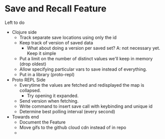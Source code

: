 # Save and Recall Feature

Left to do

* Clojure side
  * Track separate save locations using only the id
  * Keep track of version of saved data
    * What about doing a version per saved set? A: not necessary yet. Keep it simple
  * Put a limit on the number of distinct values we'll keep in memory (drop oldest)
  * Allow specifying particular vars to save instead of everything.
  * Put in a library (proto-repl)
* Proto REPL Side
  * Everytime the values are fetched and redisplayed the map is collapsed.
    * Try opening it expanded.
  * Send version when fetching.
  * Write command to insert save call with keybinding and unique id
  * Determine best polling interval (every second)
* Towards end
  * Document the Feature
  * Move gifs to the github cloud cdn instead of in repo
  *
